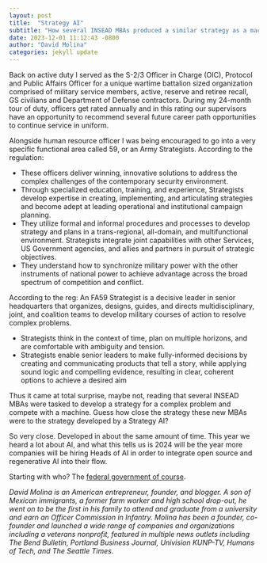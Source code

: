 ```yaml
---
layout: post
title:  "Strategy AI"
subtitle: "How several INSEAD MBAs produced a similar strategy as a machine."
date: 2023-12-01 11:12:43 -0800
author: "David Molina"
categories: jekyll update
---
```


Back on active duty I served as the S-2/3 Officer in Charge (OIC), Protocol and Public Affairs Officer for a unique wartime battalion sized organization comprised of military service members, active, reserve and retiree recall, GS civilians and Department of Defense contractors. During my 24-month tour of duty, officers get rated annually and in this rating our supervisors have an opportunity to recommend several future career path opportunities to continue service in uniform.

Alongside human resource officer I was being encouraged to go into a very specific functional area called 59, or an Army Strategists. According to the regulation:
- These officers deliver winning, innovative solutions to address the complex challenges of the contemporary security environment.
- Through specialized education, training, and experience, Strategists develop expertise in creating, implementing, and articulating strategies and become adept at leading operational and institutional campaign planning.
- They utilize formal and informal procedures and processes to develop strategy and plans in a trans-regional, all-domain, and multifunctional environment. Strategists integrate joint capabilities with other Services, US Government agencies, and allies and partners in pursuit of strategic objectives.
- They understand how to synchronize military power with the other instruments of national power to achieve advantage across the broad spectrum of competition
and conflict.

According to the reg: An FA59 Strategist is a decisive leader in senior headquarters that organizes, designs, guides, and directs multidisciplinary, joint, and coalition teams to develop military courses of action to resolve complex problems.
- Strategists think in the context of time, plan on multiple horizons, and are comfortable
with ambiguity and tension.
- Strategists enable senior leaders to make fully-informed decisions by creating and communicating products that tell a story, while applying sound logic and compelling evidence, resulting in clear, coherent options to achieve a desired aim

Thus it came at total surprise, maybe not, reading that several INSEAD MBAs were tasked to develop a strategy for a complex problem and compete with a machine. Guess how close the strategy these new MBAs were to the strategy developed by a Strategy AI?

So very close. Developed in about the same amount of time. This year we heard a lot about AI, and what this tells us is 2024 will be the year more companies will be hiring Heads of AI in order to integrate open source and regenerative AI into their flow.

Starting with who? The [federal government of course](https://federalnewsnetwork.com/artificial-intelligence/2023/11/omb-tells-agencies-to-name-chief-ai-officer-to-accelerate-tech-adoption-across-government/).

*David Molina is an American entrepreneur, founder, and blogger. A son of Mexican immigrants, a former farm worker and high school drop-out, he went on to be the first in his family to attend and graduate from a university and earn an Officer Commission in Infantry. Molina has been a founder, co-founder and launched a wide range of companies and organizations including a veterans nonprofit, featured in multiple news outlets including The Bend Bulletin, Portland Business Journal, Univision KUNP-TV, Humans of Tech, and The Seattle Times.*
